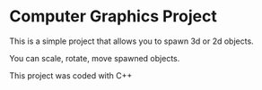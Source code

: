 # Computer Graphics Project

This is a simple project that allows you to spawn 3d or 2d objects.

You can scale, rotate, move spawned objects.

This project was coded with C++